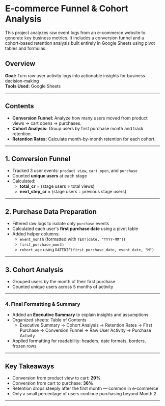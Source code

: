 # E-commerce Funnel & Cohort Analysis

This project analyzes raw event logs from an e-commerce website to generate key business metrics. It includes a conversion funnel and a cohort-based retention analysis built entirely in Google Sheets using pivot tables and formulas.

## Overview

**Goal:** Turn raw user activity logs into actionable insights for business decision-making  
**Tools Used:** Google Sheets

---

## Contents

- **Conversion Funnel:** Analyze how many users moved from product views → cart opens → purchases.
- **Cohort Analysis:** Group users by first purchase month and track retention.
- **Retention Rates:** Calculate month-by-month retention for each cohort.

---

## 1. Conversion Funnel

- Tracked 3 user events: `product view`, `cart open`, and `purchase`
- Counted **unique users** at each stage
- Calculated:
  - **total_cr** = (stage users ÷ total views)
  - **next_step_cr** = (stage users ÷ previous stage users)

---

## 2. Purchase Data Preparation

- Filtered raw logs to isolate only `purchase` events
- Calculated each user's **first purchase date** using a pivot table
- Added helper columns:
  - `event_month` (formatted with `TEXT(date, "YYYY-MM")`)
  - `first_purchase_month`
  - `cohort_age` using `DATEDIF(first_purchase_date, event_date, "M")`

---

## 3. Cohort Analysis

- Grouped users by the month of their first purchase
- Counted unique users across 5 months of activity

---

### 4. Final Formatting & Summary
- Added an **Executive Summary** to explain insights and assumptions
- Organized sheets: Table of Contents
  - Executive Summary → Cohort Analysis → Retention Rates → First Purchase → Conversion Funnel → Raw User Activity → Purchase Activity
- Applied formatting for readability: headers, date formats, borders, frozen rows

---

## Key Takeaways

- Conversion from product view to cart: **29%**
- Conversion from cart to purchase: **36%**
- Retention drops steeply after the first month — common in e-commerce
- Only a small percentage of users continue purchasing beyond Month 2

---

